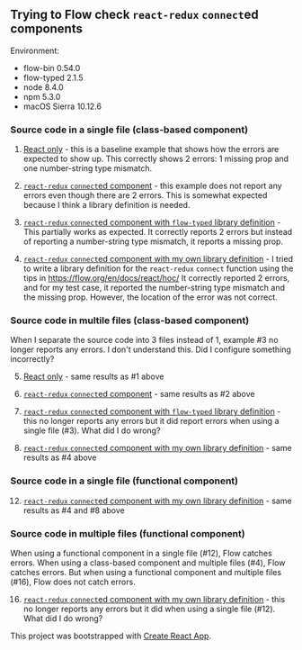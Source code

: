 ## Trying to Flow check `react-redux` `connect`ed components

Environment:
 - flow-bin 0.54.0
 - flow-typed 2.1.5
 - node 8.4.0
 - npm 5.3.0
 - macOS Sierra 10.12.6

### Source code in a single file (class-based component)

1. [React only](https://github.com/saltycrane/flow-react-redux-hoc/tree/onefile-01-react-only) - this is a baseline example that shows how the errors are expected to show up. This correctly shows 2 errors: 1 missing prop and one number-string type mismatch.

2. [`react-redux` `connect`ed component](https://github.com/saltycrane/flow-react-redux-hoc/tree/onefile-02-with-react-redux) - this example does not report any errors even though there are 2 errors. This is somewhat expected because I think a library definition is needed.

3. [`react-redux` `connect`ed component with `flow-typed` library definition](https://github.com/saltycrane/flow-react-redux-hoc/tree/onefile-03-with-libdef) - This partially works as expected. It correctly reports 2 errors but instead of reporting a number-string type mismatch, it reports a missing prop.

4. [`react-redux` `connect`ed component with my own library definition](https://github.com/saltycrane/flow-react-redux-hoc/tree/onefile-04-with-my-libdef) - I tried to write a library definition for the `react-redux` `connect` function using the tips in https://flow.org/en/docs/react/hoc/ It correctly reported 2 errors, and for my test case, it reported the number-string type mismatch and the missing prop. However, the location of the error was not correct.

### Source code in multile files (class-based component)

When I separate the source code into 3 files instead of 1, example #3 no longer reports any errors. I don't understand this. Did I configure something incorrectly?

5. [React only](https://github.com/saltycrane/flow-react-redux-hoc/tree/multifile-01-react-only) - same results as #1 above

6. [`react-redux` `connect`ed component](https://github.com/saltycrane/flow-react-redux-hoc/tree/multifile-02-with-react-redux) - same results as #2 above

7. [`react-redux` `connect`ed component with `flow-typed` library definition](https://github.com/saltycrane/flow-react-redux-hoc/tree/multifile-03-with-libdef) - this no longer reports any errors but it did report errors when using a single file (#3). What did I do wrong?

8. [`react-redux` `connect`ed component with my own library definition](https://github.com/saltycrane/flow-react-redux-hoc/tree/multifile-04-with-my-libdef) - same results as #4 above

### Source code in a single file (functional component)

12. [`react-redux` `connect`ed component with my own library definition](https://github.com/saltycrane/flow-react-redux-hoc/tree/onefile-funccomp-04-with-my-libdef) - same results as #4 and #8 above


### Source code in multiple files (functional component)

When using a functional component in a single file (#12), Flow catches errors. When using a class-based component and multiple files (#4), Flow catches errors. But when using a functional component and multiple files (#16), Flow does not catch errors.

16. [`react-redux` `connect`ed component with my own library definition](https://github.com/saltycrane/flow-react-redux-hoc/tree/multifile-funccomp-04-with-my-libdef) - this no longer reports any errors but it did when using a single file (#12). What did I do wrong?



This project was bootstrapped with [Create React App](https://github.com/facebookincubator/create-react-app).
